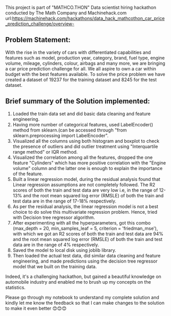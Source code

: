 This project is part of "MATHCO.THON" Data scientist hiring hackathon conducted by The Math Company and Machinehack.com 
url:https://machinehack.com/hackathons/data_hack_mathcothon_car_price_prediction_challenge/overview-

Problem Statement:
---------------------------------------------------------------------------------
With the rise in the variety of cars with differentiated capabilities and features such as model, 
production year, category, brand, fuel type, engine volume, mileage, cylinders, colour, airbags and many more, 
we are bringing a car price prediction challenge for all. We all aspire to own a car within budget with the best features available. 
To solve the price problem we have created a dataset of 19237 for the training dataset and 8245 for the test dataset.

Brief summary of the Solution implemented:
----------------------------------------------------------------------------------
1. Loaded the train data set and did basic data cleaning and feature engineering.
2. Having more number of categorical features, used LabelEncoder() method from sklearn.(can be accessed through "from sklearn.preprocessing import LabelEncoder".
3. Visualized all the columns using both histogram and boxplot to check the presence of outliers and did outlier treatment using "Interquartile range method" or IQR method.
4. Visualized the correlation among all the features, dropped the one feature "Cylinders" which has more positive correlation with the "Engine volume" column and the latter one 
    is enough to explain the importance of the feature.
5. Built a linear regression model, during the residual analysis found that Linear regression assumptions are not completely followed. The R2 scores of both the train and test
    data are very low i.e, in the range of 12-13% and the root mean squared log error (RMSLE) of both the train and test data are in the range of 17-18% respectively.
6. As per the residual analysis, the linear regression model is not a best choice to do solve this multivariate regression problem. Hence, tried with Decision tree regressor
    algorithm.
7. After experimenting with all the hyperparameters, got this combo (max_depth = 20, min_samples_leaf = 5, criterion = 'friedman_mse'), with which we got an R2 scores of both
    the train and test data are  94% and the root mean squared log error (RMSLE) of both the train and test data are in the range of 4% respectively. 
8. Saved the model to local disk using joblib library.
9. Then loaded the actual test data, did similar data cleaning and feature engineering, and made predictions using the decision tree regressor model that we built on the training 
    data.

Indeed, it's a challenging hackathon, but gained a beautiful knowledge on automobile industry and enabled me to brush up my concepts on the statistics. 

Please go through my notebook to understand my complete solution and kindly let me know the feedback so that I can make changes to the solution to make it even better 
😊😊😊
